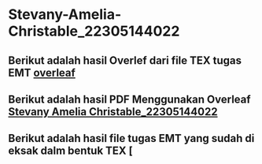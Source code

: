 # Stevany-Amelia-Christable_22305144022
## Berikut adalah hasil Overlef dari file TEX tugas EMT [overleaf](https://www.overleaf.com/project/6569e2b3404dec401fc544fb)
## Berikut adalah hasil PDF Menggunakan Overleaf [Stevany Amelia Christable_22305144022](https://github.com/christable11/Stevany-Amelia-Christable_22305144022/blob/main/Stevany%20Amelia%20Christable_2205144022.pdf)
## Berikut adalah hasil file tugas EMT yang sudah di eksak dalm bentuk TEX [
